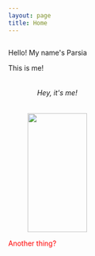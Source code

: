 ```yaml
---
layout: page
title: Home
---
```


<div style="display: inline-block">
    <p>Hello! My name's Parsia</p>
    <p>This is me!</p>
    <span style="float: right;">
        <h6 style="text-align: center">Hey, it's me!</h6>
        <img style="object-fit: cover;" height=240 width=120 src="/assets/Head_shot_avatar.jpg">
    </span>
</div>

<p style="color: red;">Another thing?<p>